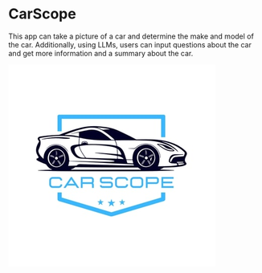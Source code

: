 # CarScope

This app can take a picture of a car and determine the make and model of the car. Additionally, using LLMs, users can input questions about the car and get more information and a summary about the car.

![Alt Text](images/carscope.jpg)
